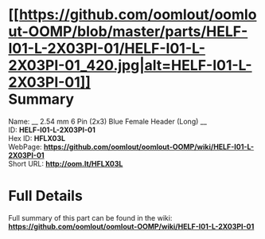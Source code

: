 
[[https://github.com/oomlout/oomlout-OOMP/blob/master/parts/HELF-I01-L-2X03PI-01/HELF-I01-L-2X03PI-01_420.jpg|alt=HELF-I01-L-2X03PI-01]]     
Summary
=================
  
Name: __ 2.54 mm 6 Pin (2x3) Blue Female Header (Long) __    
ID: __HELF-I01-L-2X03PI-01__   
Hex ID: __HFLX03L__   
WebPage: __https://github.com/oomlout/oomlout-OOMP/wiki/HELF-I01-L-2X03PI-01__   
Short URL: __http://oom.lt/HFLX03L__   

Full Details
==========================
Full summary of this part can be found in the wiki:   
__https://github.com/oomlout/oomlout-OOMP/wiki/HELF-I01-L-2X03PI-01__    

